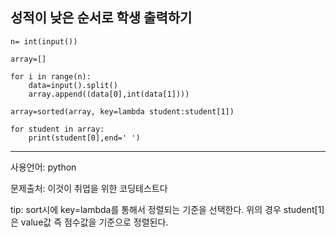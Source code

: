 ## 성적이 낮은 순서로 학생 출력하기

```
n= int(input())

array=[]

for i in range(n):
    data=input().split()
    array.append((data[0],int(data[1])))

array=sorted(array, key=lambda student:student[1])

for student in array:
    print(student[0],end=' ')
```

___

사용언어: python

문제출처: 이것이 취업을 위한 코딩테스트다



tip: sort시에 key=lambda를 통해서 정렬되는 기준을 선택한다. 위의 경우 student[1]은 value값 즉 점수값을 기준으로 정렬된다.